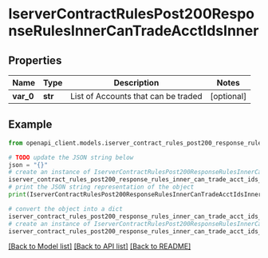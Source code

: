 # IserverContractRulesPost200ResponseRulesInnerCanTradeAcctIdsInner


## Properties

Name | Type | Description | Notes
------------ | ------------- | ------------- | -------------
**var_0** | **str** | List of Accounts that can be traded | [optional] 

## Example

```python
from openapi_client.models.iserver_contract_rules_post200_response_rules_inner_can_trade_acct_ids_inner import IserverContractRulesPost200ResponseRulesInnerCanTradeAcctIdsInner

# TODO update the JSON string below
json = "{}"
# create an instance of IserverContractRulesPost200ResponseRulesInnerCanTradeAcctIdsInner from a JSON string
iserver_contract_rules_post200_response_rules_inner_can_trade_acct_ids_inner_instance = IserverContractRulesPost200ResponseRulesInnerCanTradeAcctIdsInner.from_json(json)
# print the JSON string representation of the object
print(IserverContractRulesPost200ResponseRulesInnerCanTradeAcctIdsInner.to_json())

# convert the object into a dict
iserver_contract_rules_post200_response_rules_inner_can_trade_acct_ids_inner_dict = iserver_contract_rules_post200_response_rules_inner_can_trade_acct_ids_inner_instance.to_dict()
# create an instance of IserverContractRulesPost200ResponseRulesInnerCanTradeAcctIdsInner from a dict
iserver_contract_rules_post200_response_rules_inner_can_trade_acct_ids_inner_from_dict = IserverContractRulesPost200ResponseRulesInnerCanTradeAcctIdsInner.from_dict(iserver_contract_rules_post200_response_rules_inner_can_trade_acct_ids_inner_dict)
```
[[Back to Model list]](../README.md#documentation-for-models) [[Back to API list]](../README.md#documentation-for-api-endpoints) [[Back to README]](../README.md)


